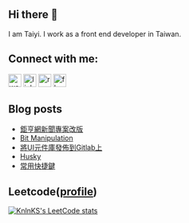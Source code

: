 ## Hi there 👋

I am Taiyi. I work as a front end developer in Taiwan.

## Connect with me:

<a href="https://moved0311.github.io/"><img alt="website" src="https://cdn-icons-png.flaticon.com/512/220/220208.png" width="26px"/></a>
<a href="https://www.linkedin.com/in/jiang-taiyi-7854ba205/"><img alt="linkedin" src="https://cdn-icons-png.flaticon.com/512/174/174857.png" width="26px"/></a>
<a href="https://moved0311.github.io/resume/"><img alt="resume" src="https://cdn-icons-png.flaticon.com/512/3135/3135692.png" width="26px"/></a>
<a href="https://www.facebook.com/profile.php?id=100000329876068"><img alt="fb" src="https://cdn-icons-png.flaticon.com/512/174/174848.png" width="26px"/></a>

## Blog posts

<!-- BLOG-POST-LIST:START -->
- [鉅亨網新聞專案改版](https://moved0311.github.io/2023-07-07-news-tech-stack/)
- [Bit Manipulation](https://moved0311.github.io/2023-03-17-bit-manipulation/)
- [將UI元件庫發佈到Gitlab上](https://moved0311.github.io/2023-03-02-publish-to-gitlab/)
- [Husky](https://moved0311.github.io/2023-02-03-husky/)
- [常用快捷鍵](https://moved0311.github.io/2023-01-16-Vscode/)
<!-- BLOG-POST-LIST:END -->

## Leetcode([profile](https://leetcode.com/moved0311/))

[![KnlnKS's LeetCode stats](https://leetcode-stats-six.vercel.app/?username=moved0311)](https://github.com/KnlnKS/leetcode-stats)

[website]: https://moved0311.github.io/
[resume]: https://moved0311.github.io/resume/
[facebook]: https://www.facebook.com/profile.php?id=100000329876068
[linkedin]: https://www.linkedin.com/in/jiang-taiyi-7854ba205/

<!-- update 20230528 -->
